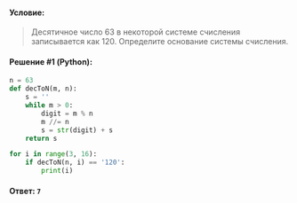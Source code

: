 #### Условие:

> Десятичное число 63 в некоторой системе счисления записывается как 120.
> Определите основание системы счисления.

#### Решение #1 (Python):
```python
n = 63
def decToN(m, n):
    s = ''
    while m > 0:
        digit = m % n
        m //= n
        s = str(digit) + s
    return s

for i in range(3, 16):
    if decToN(n, i) == '120':
        print(i)
```

#### Ответ: `7`
